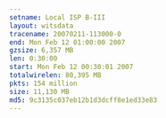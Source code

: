 ```yaml
---
setname: Local ISP B-III
layout: witsdata
tracename: 20070211-113000-0
end: Mon Feb 12 01:00:00 2007
gzsize: 6,357 MB
len: 0:30:00
start: Mon Feb 12 00:30:01 2007
totalwirelen: 80,395 MB
pkts: 154 million
size: 11,130 MB
md5: 9c3135c037eb12b1d3dcff8e1ed33e83
---
```


